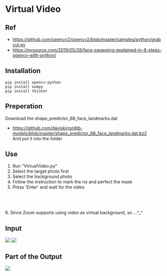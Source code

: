 # Virtual Video
## Ref
- https://github.com/opencv2/opencv2/blob/master/samples/python/grabcut.py
- https://pysource.com/2019/05/28/face-swapping-explained-in-8-steps-opencv-with-python/

## Installation 
```
pip install opencv-python
pip install numpy
pip install tkinter
```

## Preperation
Download the shape_predictor_68_face_landmarks.dat <br/>
- https://github.com/davisking/dlib-models/blob/master/shape_predictor_68_face_landmarks.dat.bz2 <br/>
And put it into the folder

## Use
1. Run "VirtualVideo.py"
2. Select the target photo first
3. Select the background photo
4. Follow the instruction to mark the roi and perfect the mask
5. Press 'Enter' and wait for the video
<br/>
<br/>
<br/>
6. Since Zoom supports using video as virtual background, so ...^_^

## Input
![](https://i.imgur.com/xsJWmfj.jpg)
![](https://i.imgur.com/gFGx1yG.jpg)

## Part of the Output
![](https://i.imgur.com/Md66Sp8.gif)
